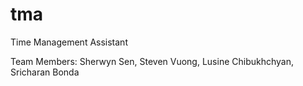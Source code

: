 # tma
Time Management Assistant

Team Members:
  Sherwyn Sen, Steven Vuong, Lusine Chibukhchyan, Sricharan Bonda
